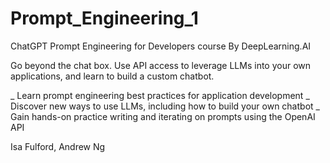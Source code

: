 # Prompt_Engineering_1
ChatGPT Prompt Engineering for Developers course
By DeepLearning.AI

Go beyond the chat box. Use API access to leverage LLMs into your own applications, and learn to build a custom chatbot.

_ Learn prompt engineering best practices for application development
_ Discover new ways to use LLMs, including how to build your own chatbot
_ Gain hands-on practice writing and iterating on prompts using the OpenAI API

Isa Fulford, Andrew Ng
